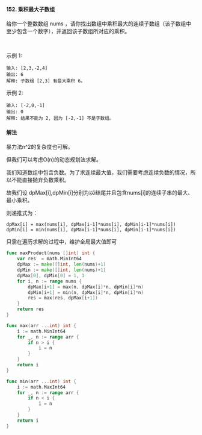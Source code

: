 #### 152. 乘积最大子数组
给你一个整数数组 nums ，请你找出数组中乘积最大的连续子数组（该子数组中至少包含一个数字），并返回该子数组所对应的乘积。

 

示例 1:
```
输入: [2,3,-2,4]
输出: 6
解释: 子数组 [2,3] 有最大乘积 6。
```
示例 2:
```
输入: [-2,0,-1]
输出: 0
解释: 结果不能为 2, 因为 [-2,-1] 不是子数组。
```

#### 解法
暴力法n^2的复杂度也可解。

但我们可以考虑O(n)的动态规划法求解。

我们知道数组中包含负数。为了求连续最大值，我们需要考虑连续负数的情况，所以不能直接抛弃负数乘积。

故我们设 dpMax[i],dpMin[i]分别为以i结尾并且包含nums[i]的连续子串的最大、最小乘积。

则递推式为：
```
dpMax[i] = max(nums[i], dpMax[i-1]*nums[i], dpMin[i-1]*nums[i])
dpMin[i] = min(nums[i], dpMax[i-1]*nums[i], dpMin[i-1]*nums[i])
```

只需在遍历求解的过程中，维护全局最大值即可
```go
func maxProduct(nums []int) int {
    var res  = math.MinInt64 
    dpMax := make([]int, len(nums)+1)
    dpMin := make([]int, len(nums)+1)
    dpMax[0], dpMin[0] = 1, 1
    for i, n := range nums {
        dpMax[i+1] = max(n, dpMax[i]*n, dpMin[i]*n)
        dpMin[i+1] = min(n, dpMax[i]*n, dpMin[i]*n)
        res = max(res, dpMax[i+1])
    }
    return res  
}

func max(arr ...int) int {
    i := math.MinInt64
    for _, n := range arr {
        if n > i {
            i = n
        }
    }
    return i
}

func min(arr ...int) int {
    i := math.MaxInt64
    for _, n := range arr {
        if n < i {
            i = n
        }
    }
    return i
}
```